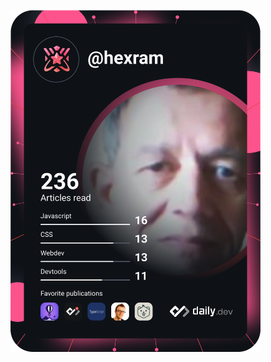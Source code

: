 <a href="https://app.daily.dev/hexram"><img src="https://github.com/hexram/hexram/blob/master/devcard.svg" width="400" alt="Héctor Ramírez's Dev Card"/></a>
